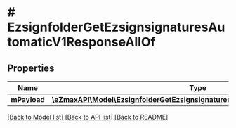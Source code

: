 # # EzsignfolderGetEzsignsignaturesAutomaticV1ResponseAllOf

## Properties

Name | Type | Description | Notes
------------ | ------------- | ------------- | -------------
**mPayload** | [**\eZmaxAPI\Model\EzsignfolderGetEzsignsignaturesAutomaticV1ResponseMPayload**](EzsignfolderGetEzsignsignaturesAutomaticV1ResponseMPayload.md) |  |

[[Back to Model list]](../../README.md#models) [[Back to API list]](../../README.md#endpoints) [[Back to README]](../../README.md)
